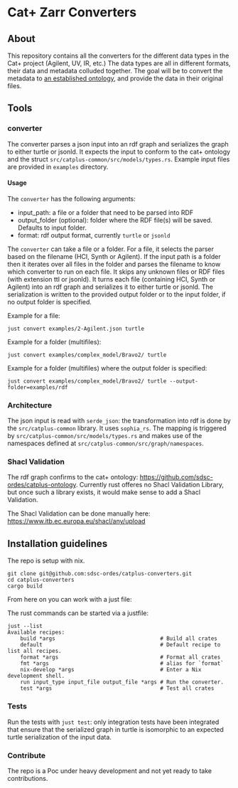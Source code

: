 # Cat+ Zarr Converters

## About

This repository contains all the converters for the different data types in the Cat+ project (Agilent, UV, IR, etc.)
The data types are all in different formats, their data and metadata colluded together. The goal will be to convert the metadata to [an established ontology](https://github.com/sdsc-ordes/catplus-ontology/tree/main), and provide the data in their original files.

## Tools

### converter
The converter parses a json input into an rdf graph and serializes the graph to either turtle or jsonld.
It expects the input to conform to the cat+ ontology and the struct `src/catplus-common/src/models/types.rs`. Example input files are provided in `examples` directory.

#### Usage

The `converter` has the following arguments:

- input_path: a file or a folder that need to be parsed into RDF
- output_folder (optional): folder where the RDF file(s) will be saved. Defaults to input folder.
- format: rdf output format, currently `turtle` or `jsonld`

The `converter` can take a file or a folder. For a file, it selects the parser based on the filename (HCI, Synth or Agilent). If the input path is a folder then it iterates over all files in the folder and parses the filename to know which converter to run on each file. It skips any unknown files or RDF files (with extension ttl or jsonld). It turns each file (containing HCI, Synth or Agilent) into an rdf graph and serializes it to either turtle or jsonld. The serialization is written to the provided output folder or to the input folder, if no output folder is specified.

Example for a file:

```
just convert examples/2-Agilent.json turtle
```

Example for a folder (multifiles):

```
just convert examples/complex_model/Bravo2/ turtle
```

Example for a folder (multifiles) where the output folder is specified:

```
just convert examples/complex_model/Bravo2/ turtle --output-folder=examples/rdf
```

### Architecture

The json input is read with `serde_json`: the transformation into rdf is done by the `src/catplus-common` library.
It uses `sophia_rs`. The mapping is triggered by `src/catplus-common/src/models/types.rs` and makes use of the namespaces defined at `src/catplus-common/src/graph/namespaces`.

### Shacl Validation

The rdf graph confirms to the cat+ ontology: https://github.com/sdsc-ordes/catplus-ontology. Currently rust offeres no Shacl Validation Library, but once such a library exists, it would make sense to add a Shacl Validation.

The Shacl Validation can be done manually here: https://www.itb.ec.europa.eu/shacl/any/upload

## Installation guidelines

The repo is setup with nix.

```
git clone git@github.com:sdsc-ordes/catplus-converters.git
cd catplus-converters
cargo build
```

From here on you can work with a just file:

The rust commands can be started via a justfile:

```
just --list
Available recipes:
    build *args                                 # Build all crates
    default                                     # Default recipe to list all recipes.
    format *args                                # Format all crates
    fmt *args                                   # alias for `format`
    nix-develop *args                           # Enter a Nix development shell.
    run input_type input_file output_file *args # Run the converter.
    test *args                                  # Test all crates
```

### Tests

Run the tests with `just test`: only integration tests have been integrated that ensure that the serialized graph in turtle is isomorphic to an expected turtle serialization of the input data.

### Contribute

The repo is a Poc under heavy development and not yet ready to take contributions.
